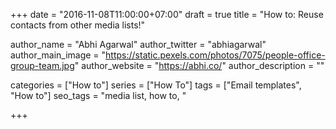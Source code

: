 +++
date = "2016-11-08T11:00:00+07:00"
draft = true
title = "How to: Reuse contacts from other media lists!"

author_name = "Abhi Agarwal"
author_twitter = "abhiagarwal"
author_main_image = "https://static.pexels.com/photos/7075/people-office-group-team.jpg"
author_website = "https://abhi.co/"
author_description = ""

categories = ["How to"]
series = ["How To"]
tags = ["Email templates", "How to"]
seo_tags = "media list, how to, "

+++
